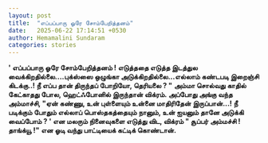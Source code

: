 ```yaml
---
layout: post
title:  "எப்பப்பாரு ஓரே சோம்பேறித்தனம்"
date:   2025-06-22 17:14:51 +0530
author: Hemamalini Sundaram
categories: stories
---
```


**' எப்பப்பாரு ஓரே சோம்பேறித்தனம் ! எடுத்ததை எடுத்த இடத்துல
வைக்கிறதில்லை....புக்ஸ்ஸை ஒழுங்கா அடுக்கிறதில்லை...எல்லாம் கண்டபடி இறைஞ்சி
கிடக்கு..! நீ எப்ப தான் திருந்தப் போறியோ, தெரியலை ? " அம்மா சொல்வது காதில்
கேட்காதது போல, ஹெட்ஃபோனில் இருந்தான் விக்ரம். அப்போது அங்கு வந்த அம்மாச்சி, "ஏன்
கண்ணு, உன் புள்ளையும் உன்னை மாதிரிதேன் இருப்பான்...! நீ படிக்கும் போதும் எல்லாப்
பொஸ்தகத்தையும் நானும், உன் ஐயனும் தானே அடுக்கி வைப்போம் ? ' என மலரும் நினைவுகளை
எடுத்து விட, விக்ரம் " சூப்பர் அம்மச்சி ! தாங்க்யூ !" என ஓடி வந்து பாட்டியைக் கட்டிக்
கொண்டான்.**
